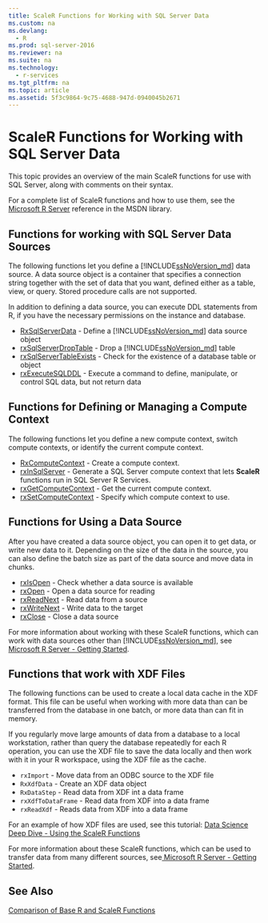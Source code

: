```yaml
---
title: ScaleR Functions for Working with SQL Server Data
ms.custom: na
ms.devlang: 
  - R
ms.prod: sql-server-2016
ms.reviewer: na
ms.suite: na
ms.technology: 
  - r-services
ms.tgt_pltfrm: na
ms.topic: article
ms.assetid: 5f3c9864-9c75-4688-947d-0940045b2671
---
```

# ScaleR Functions for Working with SQL Server Data
This topic provides an overview of the main ScaleR functions for use with SQL Server, along with comments on their syntax.

For a complete list of ScaleR functions and how to use them, see the [Microsoft R Server](https://msdn.microsoft.com/microsoft-r/index#) reference in the MSDN library. 

## Functions for working with SQL Server Data Sources
The following functions let you define a [!INCLUDE[ssNoVersion_md](../../Topics/TopicNameContainA/includes/ssNoVersion_md.md)] data source. A data source object is a container that specifies a connection string together with the set of data that you want, defined either as a table, view, or query. Stored procedure calls are not supported.  

In addition to defining a data source, you can execute DDL statements from R, if you have the necessary permissions on the instance and database. 
+ [RxSqlServerData](https://msdn.microsoft.com/microsoft-r/scaler/RxSqlServerData) - Define a [!INCLUDE[ssNoVersion_md](../../Topics/TopicNameContainA/includes/ssNoVersion_md.md)] data source object
+ [rxSqlServerDropTable](https://msdn.microsoft.com/microsoft-r/scaler/rxSqlServerDropTable) - Drop a [!INCLUDE[ssNoVersion_md](../../Topics/TopicNameContainA/includes/ssNoVersion_md.md)] table
+ [rxSqlServerTableExists](https://msdn.microsoft.com/microsoft-r/scaler/rxSqlServerTableExists) - Check for the existence of a database table or object
+ [rxExecuteSQLDDL](https://msdn.microsoft.com/microsoft-r/scaler/rxExecuteSQLDDL) - Execute a command to define, manipulate, or control SQL data, but not return data  

## Functions for Defining or Managing a Compute Context
The following functions let you define a new compute context, switch compute contexts, or identify the current compute context.
+ [RxComputeContext](https://msdn.microsoft.com/microsoft-r/scaler/RxComputeContext) - Create a compute context. 
+ [rxInSqlServer](https://msdn.microsoft.com/microsoft-r/scaler/rxInSqlServer) - Generate a SQL Server compute context that lets **ScaleR** functions run in SQL Server R Services.
+ [rxGetComputeContext](https://msdn.microsoft.com/microsoft-r/scaler/rxGetComputeContext) - Get the current compute context. 
+ [rxSetComputeContext](https://msdn.microsoft.com/microsoft-r/scaler/rxSetComputeContext) - Specify which compute context to use. 

## Functions for Using a Data Source
After you have created a data source object, you can open it to get data, or write new data to it. Depending on the size of the data in the source, you can also define the batch size as part of the data source and move data in chunks. 
+ [rxIsOpen](https://msdn.microsoft.com/microsoft-r/scaler/rxIsOpen) - Check whether a data source is available
+ [rxOpen](https://msdn.microsoft.com/microsoft-r/scaler/rxOpen) - Open a data source for reading
+ [rxReadNext](https://msdn.microsoft.com/microsoft-r/scaler/rxReadNext) - Read data from a source
+ [rxWriteNext](https://msdn.microsoft.com/microsoft-r/scaler/rxWriteNext) - Write data to the target
+ [rxClose](https://msdn.microsoft.com/microsoft-r/scaler/rxclose) - Close a data source

For more information about working with these ScaleR functions, which can work with data sources other than [!INCLUDE[ssNoVersion_md](../../Topics/TopicNameContainA/includes/ssNoVersion_md.md)], see [ Microsoft R Server - Getting Started](http://msdn.microsoft.com/microsoft-r/rserver/rserver-getting-started).

## Functions that work with XDF Files
The following functions can be used to create a local data cache in the XDF format. This file can be useful when working with more data than can be transferred from the database in one batch, or more data than can fit in memory.

If you regularly move large amounts of data from a database to a local workstation, rather than query the database repeatedly for each R operation, you can use the XDF file to save the data locally and then work with it in your R workspace, using the XDF file as the cache.

+ `rxImport` - Move data from an ODBC source to the XDF file
+ `RxXdfData` - Create an XDF data object
+ `RxDataStep` - Read data from XDF int a data frame
+ `rxXdfToDataFrame` - Read data from XDF into a data frame
+ `rxReadXdf` - Reads data from XDF into a data frame

For an example of how XDF files are used, see this tutorial:  [Data Science Deep Dive - Using the ScaleR Functions](Data%20Science%20Deep%20Dive:%20Using%20the%20RevoScaleR%20Packages.md)

For more information about these ScaleR functions, which can be used to transfer data from many different sources, see[ Microsoft R Server - Getting Started](http://msdn.microsoft.com/microsoft-r/rserver/rserver-getting-started).

## See Also
[Comparison of Base R and ScaleR Functions](https://msdn.microsoft.com/microsoft-r/scaler/compare-base-r-scaler-functions)
